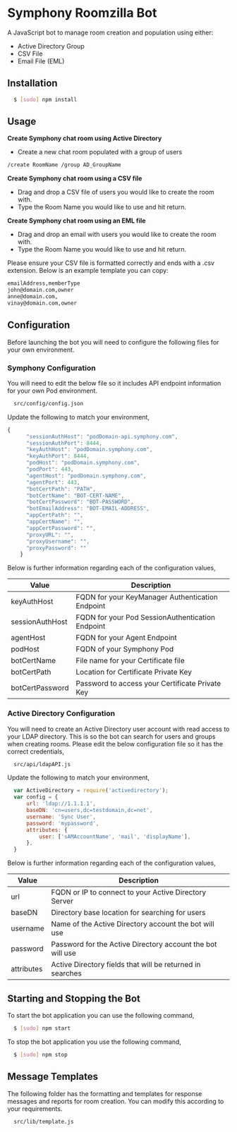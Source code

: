 # Symphony Roomzilla Bot

A JavaScript bot to manage room creation and population using either:
  - Active Directory Group
  - CSV File
  - Email File (EML)

## Installation

``` bash
  $ [sudo] npm install
```

## Usage
__Create Symphony chat room using Active Directory__
  - Create a new chat room populated with a group of users
``` bash
/create RoomName /group AD_GroupName
```

__Create Symphony chat room using a CSV file__
  - Drag and drop a CSV file of users you would like to create the room with.
  - Type the Room Name you would like to use and hit return.


__Create Symphony chat room using an EML file__
  - Drag and drop an email with users you would like to create the room with.
  - Type the Room Name you would like to use and hit return.

Please ensure your CSV file is formatted correctly and ends with a .csv extension. Below is an example template you can copy:
``` bash
emailAddress,memberType
john@domain.com,owner
anne@domain.com,
vinay@domain.com,owner
```

## Configuration
Before launching the bot you will need to configure the following files for your own environment.

### Symphony Configuration
You will need to edit the below file so it includes API endpoint information for your own Pod environment.
``` bash
  src/config/config.json
```

Update the following to match your environment,
``` js
{
      "sessionAuthHost": "podDomain-api.symphony.com",
      "sessionAuthPort": 8444,
      "keyAuthHost": "podDomain.symphony.com",
      "keyAuthPort": 8444,
      "podHost": "podDomain.symphony.com",
      "podPort": 443,
      "agentHost": "podDomain.symphony.com",
      "agentPort": 443,
      "botCertPath": "PATH",
      "botCertName": "BOT-CERT-NAME",
      "botCertPassword": "BOT-PASSWORD",
      "botEmailAddress": "BOT-EMAIL-ADDRESS",
      "appCertPath": "",
      "appCertName": "",
      "appCertPassword": "",
      "proxyURL": "",
      "proxyUsername": "",
      "proxyPassword": ""
    }

```


Below is further information regarding each of the configuration values,

 | Value              | Description                                        |
 | ------------------ | -------------------------------------------------- |
 | keyAuthHost        | FQDN for your KeyManager Authentication Endpoint   |
 | sessionAuthHost    | FQDN for your Pod SessionAuthentication Endpoint   |
 | agentHost          | FQDN for your Agent Endpoint                       |
 | podHost            | FQDN of your Symphony Pod                          |
 | botCertName        | File name for your Certificate file                |
 | botCertPath        | Location for Certificate Private Key               |
 | botCertPassword    | Password to access your Certificate Private Key    |


### Active Directory Configuration
You will need to create an Active Directory user account with read access to your LDAP directory.  This is so the bot can search for users and groups when creating rooms.  Please edit the below configuration file so it has the correct credentials,
``` bash
  src/api/ldapAPI.js
```

Update the following to match your environment,
``` js
  var ActiveDirectory = require('activedirectory');
  var config = {
      url: 'ldap://1.1.1.1',
      baseDN: 'cn=users,dc=testdomain,dc=net',
      username: 'Sync User',
      password: 'mypassword',
      attributes: {
          user: ['sAMAccountName', 'mail', 'displayName'],
      },
  }
```


Below is further information regarding each of the configuration values,

 | Value      | Description                                                |
 | ---------- | ---------------------------------------------------------- |
 | url        | FQDN or IP to connect to your Active Directory Server      |    
 | baseDN     | Directory base location for searching for users            |
 | username   | Name of the Active Directory account the bot will use      |
 | password   | Password for the Active Directory account the bot will use |
 | attributes | Active Directory fields that will be returned in searches  |

## Starting and Stopping the Bot
To start the bot application you can use the following command,
``` bash
  $ [sudo] npm start
```

To stop the bot application you use the following command,
``` bash
  $ [sudo] npm stop
```

## Message Templates
The following folder has the formatting and templates for response messages and reports for room creation.  You can modify this according to your requirements.
``` bash
  src/lib/template.js
```

